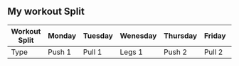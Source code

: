 ## My workout Split

| **Workout Split** | Monday | Tuesday| Wenesday | Thursday | Friday | Saturday | Sunday |
| ------------------| ------ | ------ | -------- | -------- | ------ | -------- | ------ |
|    Type           | Push 1 | Pull 1 | Legs 1   | Push 2   | Pull 2 |  Legs 2  | Rest   |